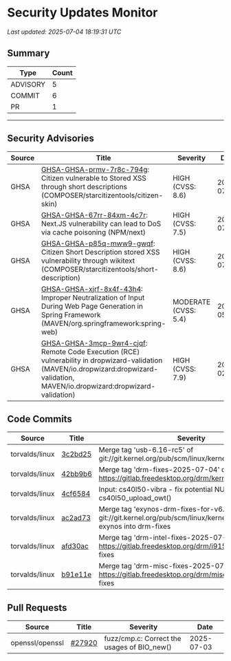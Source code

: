# Security Updates Monitor

*Last updated: 2025-07-04 18:19:31 UTC*

## Summary
| Type | Count |
|------|-------|
| ADVISORY | 5 |
| COMMIT | 6 |
| PR | 1 |

---

## Security Advisories

| Source | Title | Severity | Date |
|--------|-------|----------|------|
| GHSA | [GHSA-GHSA-prmv-7r8c-794g](https://github.com/advisories/GHSA-prmv-7r8c-794g): Citizen vulnerable to Stored XSS through short descriptions (COMPOSER/starcitizentools/citizen-skin) | HIGH (CVSS: 8.6) | 2025-07-03 |
| GHSA | [GHSA-GHSA-67rr-84xm-4c7r](https://github.com/advisories/GHSA-67rr-84xm-4c7r): Next.JS vulnerability can lead to DoS via cache poisoning  (NPM/next) | HIGH (CVSS: 7.5) | 2025-07-03 |
| GHSA | [GHSA-GHSA-p85q-mww9-gwqf](https://github.com/advisories/GHSA-p85q-mww9-gwqf): Citizen Short Description stored XSS vulnerability through wikitext (COMPOSER/starcitizentools/short-description) | HIGH (CVSS: 8.6) | 2025-07-03 |
| GHSA | [GHSA-GHSA-xjrf-8x4f-43h4](https://github.com/advisories/GHSA-xjrf-8x4f-43h4): Improper Neutralization of Input During Web Page Generation in Spring Framework (MAVEN/org.springframework:spring-web) | MODERATE (CVSS: 5.4) | 2022-05-05 |
| GHSA | [GHSA-GHSA-3mcp-9wr4-cjqf](https://github.com/advisories/GHSA-3mcp-9wr4-cjqf): Remote Code Execution (RCE) vulnerability in dropwizard-validation (MAVEN/io.dropwizard:dropwizard-validation, MAVEN/io.dropwizard:dropwizard-validation) | HIGH (CVSS: 7.9) | 2020-02-24 |

## Code Commits

| Source | Title | Severity | Date |
|--------|-------|----------|------|
| torvalds/linux | [3c2bd25](https://github.com/torvalds/linux/commit/3c2bd251d2039ce2778c35ced5ef47b3a379f5df) | Merge tag 'usb-6.16-rc5' of git://git.kernel.org/pub/scm/linux/kernel/git/gregkh/usb | 2025-07-04 |
| torvalds/linux | [42bb9b6](https://github.com/torvalds/linux/commit/42bb9b630c4c6c0964cddca98d9d30aa992826de) | Merge tag 'drm-fixes-2025-07-04' of https://gitlab.freedesktop.org/drm/kernel | 2025-07-04 |
| torvalds/linux | [4cf6584](https://github.com/torvalds/linux/commit/4cf65845fdd09d711fc7546d60c9abe010956922) | Input: cs40l50-vibra - fix potential NULL dereference in cs40l50_upload_owt() | 2025-07-04 |
| torvalds/linux | [ac2ad73](https://github.com/torvalds/linux/commit/ac2ad73e75596189603995cd4283949863fd7e55) | Merge tag 'exynos-drm-fixes-for-v6.16-rc4' of git://git.kernel.org/pub/scm/linux/kernel/git/daeinki/drm-exynos into drm-fixes | 2025-07-03 |
| torvalds/linux | [afd30ac](https://github.com/torvalds/linux/commit/afd30ace71eecc3ba06815c9b554e801e85ab73a) | Merge tag 'drm-intel-fixes-2025-07-03' of https://gitlab.freedesktop.org/drm/i915/kernel into drm-fixes | 2025-07-03 |
| torvalds/linux | [b91e11e](https://github.com/torvalds/linux/commit/b91e11ec5cd972dc39121496c3a0cf2ec2e9a393) | Merge tag 'drm-misc-fixes-2025-07-03' of https://gitlab.freedesktop.org/drm/misc/kernel into drm-fixes | 2025-07-03 |

## Pull Requests

| Source | Title | Severity | Date |
|--------|-------|----------|------|
| openssl/openssl | [#27920](https://github.com/openssl/openssl/pull/27920) | fuzz/cmp.c: Correct the usages of BIO_new() | 2025-07-03 |

